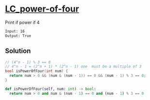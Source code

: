 # [LC_power-of-four](https://leetcode.com/problems/power-of-four)

Print if power if 4

```txt
Input: 16
Output: True
```

## Solution

```cpp
// (4^n - 1) % 3 == 0
// 4^n - 1 = (2^n + 1) * (2^n - 1) one  must be a multiple of 3
bool isPowerOfFour(int num) {
  return num > 0 && (num & (num - 1)) == 0 && (num - 1) % 3 == 0;
}
```

```py
def isPowerOfFour(self, num: int) -> bool:
  return num > 0 and num & (num - 1) == 0 and (num - 1) % 3 == 0
```
